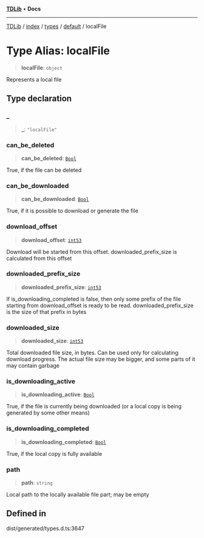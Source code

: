 [**TDLib**](../../../../../../README.md) • **Docs**

***

[TDLib](../../../../../../modules.md) / [index](../../../../../README.md) / [types](../../../README.md) / [default](../README.md) / localFile

# Type Alias: localFile

> **localFile**: `object`

Represents a local file

## Type declaration

### \_

> **\_**: `"localFile"`

### can\_be\_deleted

> **can\_be\_deleted**: [`Bool`](Bool.md)

True, if the file can be deleted

### can\_be\_downloaded

> **can\_be\_downloaded**: [`Bool`](Bool.md)

True, if it is possible to download or generate the file

### download\_offset

> **download\_offset**: [`int53`](int53-1.md)

Download will be started from this offset. downloaded_prefix_size is calculated from this offset

### downloaded\_prefix\_size

> **downloaded\_prefix\_size**: [`int53`](int53-1.md)

If is_downloading_completed is false, then only some prefix of the file starting from download_offset is ready to be read. downloaded_prefix_size is the size of that prefix in bytes

### downloaded\_size

> **downloaded\_size**: [`int53`](int53-1.md)

Total downloaded file size, in bytes. Can be used only for calculating download progress. The actual file size may be bigger, and some parts of it may contain garbage

### is\_downloading\_active

> **is\_downloading\_active**: [`Bool`](Bool.md)

True, if the file is currently being downloaded (or a local copy is being generated by some other means)

### is\_downloading\_completed

> **is\_downloading\_completed**: [`Bool`](Bool.md)

True, if the local copy is fully available

### path

> **path**: `string`

Local path to the locally available file part; may be empty

## Defined in

dist/generated/types.d.ts:3647
